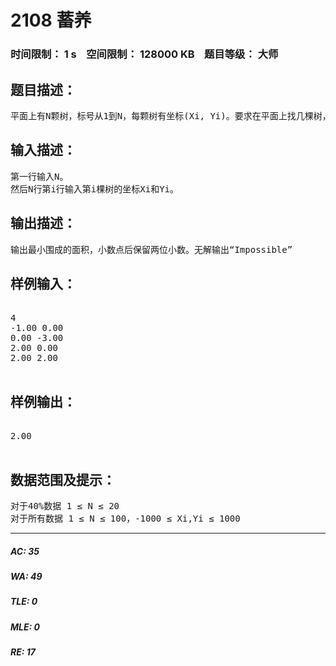 # 2108 蓄养   
### 时间限制： 1 s&nbsp;&nbsp;&nbsp;&nbsp;空间限制： 128000 KB&nbsp;&nbsp;&nbsp;&nbsp;题目等级： 大师  
## 题目描述：  

<pre>
平面上有N颗树，标号从1到N，每颗树有坐标(Xi, Yi)。要求在平面上找几棵树，在一些树之间建篱笆形成一个闭合图形（篱笆不能在除了树以外的地方相交，形成的图形面积不能为0）.求最小可能围成的面积。
</pre>
  
  
## 输入描述：  

<pre>
第一行输入N。
然后N行第i行输入第i棵树的坐标Xi和Yi。
</pre>
  
  
## 输出描述：  

<pre>
输出最小围成的面积，小数点后保留两位小数。无解输出“Impossible”
</pre>
  
  
## 样例输入：  

<pre>

4
-1.00 0.00
0.00 -3.00
2.00 0.00
2.00 2.00

</pre>
  
  
## 样例输出：  

<pre>

2.00

</pre>
  
  
## 数据范围及提示：  

<pre>
对于40%数据 1 ≤ N ≤ 20
对于所有数据 1 ≤ N ≤ 100，-1000 ≤ Xi,Yi ≤ 1000
</pre>
  
  
***  

##### AC: 35  
##### WA: 49  
##### TLE: 0  
##### MLE: 0  
##### RE: 17  
